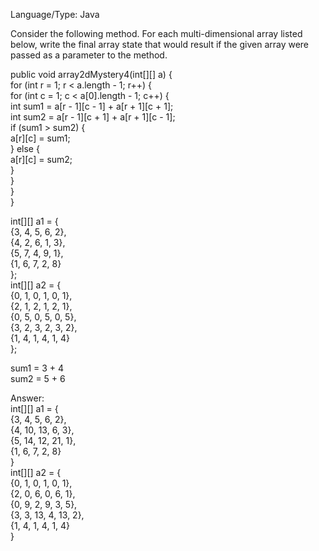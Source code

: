 Language/Type: Java          
          
Consider the following method. For each multi-dimensional array listed below, write the final array state that would result if the given array were passed as a parameter to the method.          
             
public void array2dMystery4(int[][] a) {        
    for (int r = 1; r < a.length - 1; r++) {         
        for (int c = 1; c < a[0].length - 1; c++) {       
            int sum1 = a[r - 1][c - 1] + a[r + 1][c + 1];     
            int sum2 = a[r - 1][c + 1] + a[r + 1][c - 1];      
            if (sum1 > sum2) {      
                a[r][c] = sum1;      
            } else {      
                a[r][c] = sum2;     
            }      
        }      
    }      
}      
        

int[][] a1 = {      
    {3, 4, 5, 6, 2},   
    {4, 2, 6, 1, 3},   
    {5, 7, 4, 9, 1},    
    {1, 6, 7, 2, 8}     
};	     
int[][] a2 = {        
    {0, 1, 0, 1, 0, 1},     
    {2, 1, 2, 1, 2, 1},     
    {0, 5, 0, 5, 0, 5},      
    {3, 2, 3, 2, 3, 2},      
    {1, 4, 1, 4, 1, 4}      
};      
       
sum1 = 3 + 4      
sum2 = 5 + 6      
       
Answer:      
int[][] a1 = {      
    {3, 4, 5, 6, 2},       
    {4, 10, 13, 6, 3},      
    {5, 14, 12, 21, 1},      
    {1, 6, 7, 2, 8}        
}       
int[][] a2 = {       
    {0, 1, 0, 1, 0, 1},       
    {2, 0, 6, 0, 6, 1},      
    {0, 9, 2, 9, 3, 5},      
    {3, 3, 13, 4, 13, 2},      
    {1, 4, 1, 4, 1, 4}      
}      